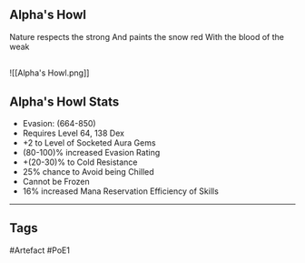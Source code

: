 ## Alpha's Howl
Nature respects the strong
And paints the snow red
With the blood of the weak
##
![[Alpha's Howl.png]]
## Alpha's Howl Stats
- Evasion: (664-850)
- Requires Level 64, 138 Dex
- +2 to Level of Socketed Aura Gems
- (80-100)% increased Evasion Rating
- +(20-30)% to Cold Resistance
- 25% chance to Avoid being Chilled
- Cannot be Frozen
- 16% increased Mana Reservation Efficiency of Skills


---
## Tags
#Artefact
#PoE1